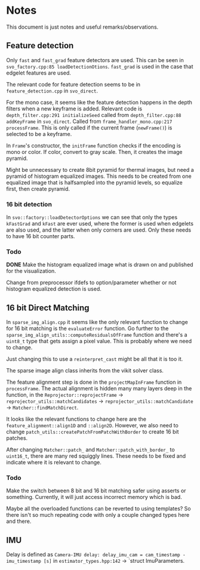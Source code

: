 # Notes

This document is just notes and useful remarks/observations. 


## Feature detection

Only `fast` and `fast_grad` feature detectors are used. This can be seen in `svo_factory.cpp:85 loadDetectionOtions`. `fast_grad` is used in the case that edgelet features are used.

The relevant code for feature detection seems to be in `feature_detection.cpp` in `svo_direct`. 

For the mono case, it seems like the feature detection happens in the depth filters when a new keyframe is added. Relevant code is `depth_filter.cpp:291 initializeSeed` called from `depth_filter.cpp:88 addKeyFrame` in `svo_direct`. Called from `frame_handler_mono.cpp:217 processFrame`. This is only called if the current frame (`newFrame()`) is selected to be a keyframe. 

In `Frame`'s constructor, the `initFrame` function checks if the encoding is mono or color. If color, convert to gray scale. Then, it creates the image pyramid.

Might be unnecessary to create 8bit pyramid for thermal images, but need a pyramid of histogram equalized images. This needs to be created from one equalized image that is halfsampled into the pyramid levels, so equalize first, then create pyramid. 


### 16 bit detection

In `svo::factory::loadDetectorOptions` we can see that only the types `kFastGrad` and `kFast` are ever used, where the former is used when edgelets are also used, and the latter when only corners are used. Only these needs to have 16 bit counter parts.


### Todo 

**DONE** Make the histogram equalized image what is drawn on and published for the visualization.

Change from preprocessor ifdefs to option/parameter whether or not histogram equalized detection is used.


## 16 bit Direct Matching

In `sparse_img_align.cpp` it seems like the only relevant function to change for 16 bit matching is the `evaluateError` function. Go further to the `sparse_img_align_utils::computeResidualsOfFrame` function and there's a `uint8_t` type that gets assign a pixel value. This is probably where we need to change. 

Just changing this to use a `reinterpret_cast` might be all that it is too it.

The sparse image align class inherits from the vikit solver class. 

The feature alignment step is done in the `projectMapInFrame` function in `processFrame`. The actual alignment is hidden many many layers deep in the function, in the `Reprojector::reprojectFrame` -> `reprojector_utils::matchCandidates` -> `reprojector_utils::matchCandidate` -> `Matcher::findMatchDirect`. 

It looks like the relevant functions to change here are the `feature_alignment::align1D` and `::align2D`. However, we also need to change `patch_utils::createPatchFromPatchWithBorder` to create 16 bit patches.

After changing `Matcher::patch_` and `Matcher::patch_with_border_` to `uint16_t`, there are many red squiggly lines. These needs to be fixed and indicate where it is relevant to change. 

### Todo

Make the switch between 8 bit and 16 bit matching safer using asserts or something. Currently, it will just access incorrect memory which is bad.

Maybe all the overloaded functions can be reverted to using templates? So there isn't so much repeating code with only a couple changed types here and there.


## IMU

Delay is defined as `Camera-IMU delay: delay_imu_cam = cam_timestamp - imu_timestamp [s]` in `estimator_types.hpp:142` -> `struct ImuParameters.
